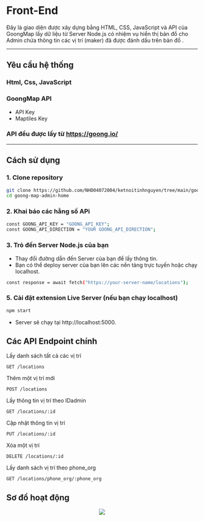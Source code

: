 # Front-End

Đây là giao diện được xây dựng bằng HTML, CSS, JavaScript và API của GoongMap lấy dữ liệu từ Server Node.js có nhiệm vụ hiển thị bản đồ cho Admin chứa thông tin các vị trí (maker) đã được đánh dấu trên bản đồ .

---

## Yêu cầu hệ thống

### Html, Css, JavaScript

### GoongMap API
- API Key
- Maptiles Key

### API đều được lấy từ https://goong.io/

---

## Cách sử dụng

### 1. Clone repository
```bash
git clone https://github.com/NHD04072004/ketnoitinhnguyen/tree/main/goong-map-admin-home
cd goong-map-admin-home
```
### 2. Khai báo các hằng số  APi
```bash
const GOONG_API_KEY = "GOONG_API_KEY";
const GOONG_API_DIRECTION = "YOUR GOONG_API_DIRECTION";

````

### 3. Trỏ đến Server Node.js của bạn
- Thay đổi đường dẫn đến Server của bạn để lấy thông tin.
- Bạn có thể deploy server của bạn lên các nền tảng trực tuyến hoặc chạy localhost.
```bash
const response = await fetch("https://your-server-name/locations");
````

### 5. Cài đặt extension Live Server (nếu bạn chạy localhost)
```bash
npm start
```` 
- Server sẽ chạy tại http://localhost:5000.

## Các API Endpoint chính
Lấy danh sách tất cả các vị trí

    GET /locations

Thêm một vị trí mới

    POST /locations

Lấy thông tin vị trí theo IDadmin

    GET /locations/:id

Cập nhật thông tin vị trí

    PUT /locations/:id

Xóa một vị trí

    DELETE /locations/:id

Lấy danh sách vị trí theo phone_org

    GET /locations/phone_org/:phone_org


## Sơ đồ hoạt động
<p align="center">
    <img src="/home/quan/WorkSpace/ketnoitinhnguyen/docs/images/nodejs-map-server.svg">
</p>